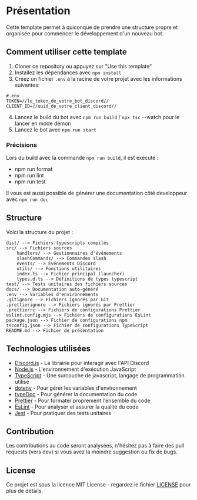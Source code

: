 # Présentation

Cette template permet à quiconque de prendre une structure propre et organisée pour commencer le développement d'un nouveau bot.

## Comment utiliser cette template

1. Cloner ce repository ou appuyez sur "Use this template"
2. Installez les dépendances avec `npm install`
3. Créez un fichier `.env` à la racine de votre projet avec les informations suivantes:

```.env
#.env
TOKEN=//le_token_de_votre_bot_discord//
CLIENT_ID=//uuid_de_votre_client_discord//
```

4. Lancez le build du bot avec `npm run build` / `npx tsc` --watch pour le lancer en mode démon
5. Lancez le bot avec `npm run start`

### Précisions

Lors du build avec la commande `npm run build`, il est executé :

- npm run format
- npm run lint
- npm run test

Il vous est aussi possible de générer une documentation côté developpeur avec `npm run doc`

## Structure

Voici la structure du projet :

```
dist/ --> Fichiers typescripts compilés
src/ --> Fichiers sources
    handlers/ --> Gestionnaires d'événements
    slashCommands/ --> Commandes slash
    events/ --> Événements Discord
    utils/ --> Fonctions utilitaires
    index.ts --> Fichier principal (launcher)
    types.d.ts --> Définitions de types typescript
test/ --> Tests unitaires des fichiers sources
docs/ --> Documentation auto-généré
.env --> Variables d'environnements
.gitignore --> Fichiers ignorés par Git
.prettierignore --> Fichiers ignorés par Prettier
.prettierrc --> Fichiers de configurations Prettier
eslint.config.mjs --> Fichiers de configurations EsLint
package.json --> Fichier de configurations npm
tsconfig.json --> Fichier de configurations TypeScript
README.md --> Fichier de présentation
```

## Technologies utilisées

- [Discord.js](https://discord.js.org/#/) - La librairie pour interagir avec l'API Discord
- [Node.js](https://nodejs.org/en/) - L'environnement d'exécution JavaScript
- [TypeScript](https://www.typescriptlang.org/) - Une surcouche de javascript, langage de programmation utilisé
- [dotenv](https://www.npmjs.com/package/dotenv) - Pour gérer les variables d'environnement
- [typeDoc](https://typedoc.org/) - Pour générer la documentation du code
- [Prettier](https://prettier.io/) - Pour formater proprement l'ensemble du code
- [EsLint](https://eslint.org/) - Pour analyser et assurer la qualité du code
- [Jest](https://jestjs.io/) - Pour pratiquer des tests unitaires

## Contribution

Les contributions au code seront analysées, n'hésitez pas à faire des pull requests (vers dev) si vous avez la moindre suggestion ou fix de bugs.

## License

Ce projet est sous la licence MIT License - regardez le fichier [LICENSE](LICENSE) pour plus de détails.
